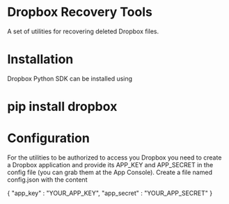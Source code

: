 Dropbox Recovery Tools
======================
A set of utilities for recovering deleted Dropbox files.

Installation
============
Dropbox Python SDK can be installed using
# pip install dropbox

Configuration
=============
For the utilities to be authorized to access you Dropbox
you need to create a Dropbox application and provide 
its APP_KEY and APP_SECRET in the config file
(you can grab them at the App Console).
Create a file named config.json with the content

{
	"app_key" : "YOUR_APP_KEY",
	"app_secret" : "YOUR_APP_SECRET"
}
